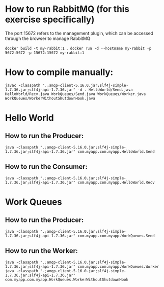# How to run RabbitMQ (for this exercise specifically)

The port 15672 refers to the management plugin, which can be accessed through the browser to manage RabbitMQ

`docker build -t my-rabbit:1 .`
`docker run -d --hostname my-rabbit -p 5672:5672 -p 15672:15672 my-rabbit:1`

# How to compile manually:

`javac -classpath ".;amqp-client-5.16.0.jar;slf4j-simple-1.7.36.jar;slf4j-api-1.7.36.jar" -d . HelloWorld/Send.java HelloWorld/Recv.java WorkQueues/Send.java WorkQueues/Worker.java WorkQueues/WorkerWithoutShutdownHook.java`

# Hello World

## How to run the Producer:

`java -classpath ".;amqp-client-5.16.0.jar;slf4j-simple-1.7.36.jar;slf4j-api-1.7.36.jar" com.myapp.com.myapp.HelloWorld.Send`

## How to run the Consumer:

`java -classpath ".;amqp-client-5.16.0.jar;slf4j-simple-1.7.36.jar;slf4j-api-1.7.36.jar" com.myapp.com.myapp.HelloWorld.Recv`

# Work Queues

## How to run the Producer:

`java -classpath ".;amqp-client-5.16.0.jar;slf4j-simple-1.7.36.jar;slf4j-api-1.7.36.jar" com.myapp.com.myapp.WorkQueues.Send`

## How to run the Worker:

`java -classpath ".;amqp-client-5.16.0.jar;slf4j-simple-1.7.36.jar;slf4j-api-1.7.36.jar" com.myapp.com.myapp.WorkQueues.Worker`
`java -classpath ".;amqp-client-5.16.0.jar;slf4j-simple-1.7.36.jar;slf4j-api-1.7.36.jar" com.myapp.com.myapp.WorkQueues.WorkerWithoutShutdownHook`
